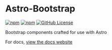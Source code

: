 # Astro-Bootstrap
[![npm](https://img.shields.io/npm/v/astro-bootstrap?style=flat-square)](https://www.npmjs.com/package/astro-bootstrap)
[![npm](https://img.shields.io/npm/dt/astro-bootstrap?style=flat-square)](https://www.npmjs.com/package/astro-bootstrap)
[![GitHub License](https://img.shields.io/github/license/astro-bootstrap/astro-bootstrap?style=flat-square)](https://github.com/astro-bootstrap/astro-bootstrap/blob/master/LICENSE)


Bootstrap components crafted for use with Astro

For docs, [view the docs website](http://astro-bootstrap.github.io)

